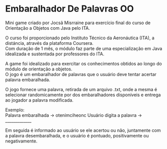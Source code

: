 # Embaralhador De Palavras OO

Mini game criado por Jocsã Misrraine para exercício final do curso de Orientação a Objetos com Java pelo ITA.

O curso foi proporcionado pelo Instituto Técnico da Aeronáutica (ITA), a distáncia, através da plataforma Coursera.<br/>
Com duração de 1 mês, o módulo faz parte de uma especialização em Java idealizada e sustentada por professores do ITA.

A game foi idealizado para exercitar os conhecimentos obtidos ao longo do módulo de orientação a objetos.<br/>
O jogo é um embaralhador de palavras que o usuário deve tentar acertar palavra embaralhada.

O jogo fornece uma palavra, retirada de um arquivo .txt, onde a mesma é selecionar randomicamente por dos embaralhadores disponíveis e entrega ao jogador a palavra modificada. 

  Exemplo: <br/>
  Palavra embaralhada ->  otenimciheonc
  Usuário digita a palavra -> _____________
  
  Em seguida é informado ao usuário se ele acertou ou não, juntamente com a palavra desembaralhada, e o usuário é pontuado, positivamente ou negativamente.
